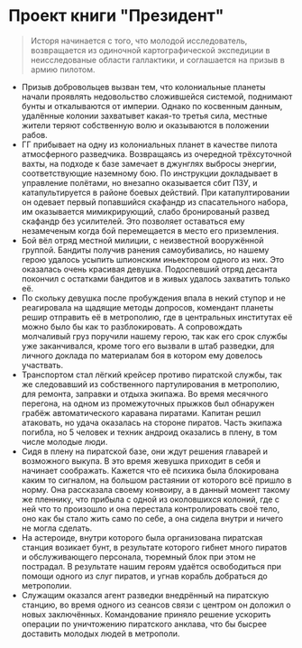 # Проект книги "Президент"

> Исторя начинается с того, что молодой исследователь, возвращается из одиночной картографической экспедиции в неисследованые области галлактики, и соглашается на призыв в армию пилотом.
- Призыв добровольцев вызван тем, что колониальные планеты начали проявлять недовольство сложившейся системой, поднимают бунты и откалываются от империи. Однако по косвенным данным, удалённые колонии захватывет какая-то третья сила, местные жители теряют собственную волю и оказываются в положении рабов.
- ГГ прибывает на одну из колониальных планет в качестве пилота атмосферного разведчика. Возвращаясь из очередной трёхсуточной вахты, на подходе к базе замечает в джунглях выбросы энергии, соответствующие наземному бою. По инструкции докладывает в управление полётами, но внезапно оказывается сбит ПЗУ, и катапультируется в районе боевых действий. При катапултировании он одевает первый попавшийся скафандр из спасательного набора, им оказывается мимикрирующий, слабо бронированый развед скафандр без усилителей. Это позволяет оставаться ему незамеченым когда бой перемещается в место его приземления.
- Бой вёл отряд местной милиции, с неизвестной вооружённой группой. Бандиты получив ранения самоубивались, но нашему герою удалось усыпить шпионским иньектором одного из них. Это оказалась очень красивая девушка. Подоспевший отряд десанта покончил с остатками бандитов и в живых удалось захватить только её.
- По скольку девушка после пробуждения впала в некий ступор и не реагировала на щадящие методы допросов, комендант планеты решир отправить её в метрополию, где в центральных институтах её можно было бы как то разблокировать. А сопровождать молчаливый груз поручили нашему герою, так как его срок службы уже заканчивался, кроме того его вызвали в штаб разведки, для личного доклада по материалам боя в котором ему довелось участвать.
- Транспортом стал лёгкий крейсер противо пиратской службы, так же следовавший из собственного партулирования в метрополию, для ремонта, заправки и отдыха экипажа. Во время месячного перегона, на одном из промежуточных прыжков был обнаружен грабёж автоматического каравана пиратами. Капитан решил атаковать, но удача оказалась на стороне пиратов. Часть экипажа погибла, но 5 человек и техник андроид оказались в плену, в том числе молодые люди.
- Сидя в плену на пиратской базе, они ждут решения главарей и возможного выкупа. В это время жевушка приходит в себя и начинает соображать. Кажется что её психика была блокирована каким то сигналом, на большом растаянии от которого всё пришло в норму. Она рассказала своему конвоиру, а в данный момент такому же пленнику, что прибыла с одной из околовшихся колоний, где с ней что то произошло и она перестала контролировать своё тело, оно как бы стало жить само по себе, а она сидела внутри и ничего не могла сделать.
- На астероиде, внутри которого была организована пиратская станция возикает бунт, в результате которого гибнет много пиратов и обслуживающего персонала, тюремный блок при этом не пострадал. В результате нашим героям удаётся освободиться при помощи одного из слуг пиратов, и угнав корабль добраться до метрополии.
- Служащим оказался агент разведки внедрённый на пиратскую станцию, во время одного из сеансов связи с центром он доложил о новых заключённых. Командование приняло решение ускорить операции по уничтожению пиратского анклава, что бы бысрее доставить молодых людей в метрополи.
